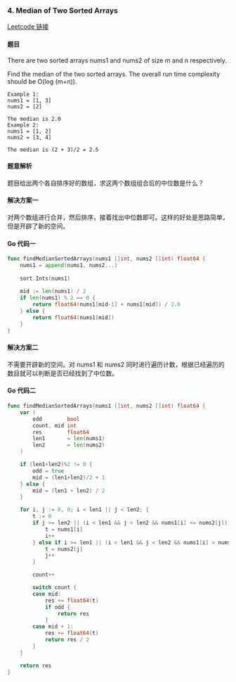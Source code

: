 ### 4. Median of Two Sorted Arrays

[Leetcode 链接](https://leetcode.com/problems/median-of-two-sorted-arrays/description/) 

#### 题目

There are two sorted arrays nums1 and nums2 of size m and n respectively.

Find the median of the two sorted arrays. The overall run time complexity should be O(log (m+n)).

``` 
Example 1:
nums1 = [1, 3]
nums2 = [2]

The median is 2.0
Example 2:
nums1 = [1, 2]
nums2 = [3, 4]

The median is (2 + 3)/2 = 2.5
```

#### 题意解析

题目给出两个各自排序好的数组，求这两个数组组合后的中位数是什么？

#### 解决方案一

对两个数组进行合并，然后排序，接着找出中位数即可。这样的好处是思路简单，但是开辟了新的空间。

#### Go 代码一
``` go
func findMedianSortedArrays(nums1 []int, nums2 []int) float64 {
    nums1 = append(nums1, nums2...)
    
    sort.Ints(nums1)
        
    mid := len(nums1) / 2
    if len(nums1) % 2 == 0 {
        return float64(nums1[mid-1] + nums1[mid]) / 2.0
    } else {
        return float64(nums1[mid])
    }
}
```

#### 解决方案二

不需要开辟新的空间。对 nums1 和 nums2 同时进行遍历计数，根据已经遍历的数目就可以判断是否已经找到了中位数。

#### Go 代码二
``` go
func findMedianSortedArrays(nums1 []int, nums2 []int) float64 {
	var (
		odd        bool
		count, mid int
		res        float64
		len1       = len(nums1)
		len2       = len(nums2)
	)

	if (len1+len2)%2 != 0 {
		odd = true
		mid = (len1+len2)/2 + 1
	} else {
		mid = (len1 + len2) / 2
	}

	for i, j := 0, 0; i < len1 || j < len2; {
		t := 0
		if j >= len2 || (i < len1 && j < len2 && nums1[i] <= nums2[j]) {
			t = nums1[i]
			i++
		} else if i >= len1 || (i < len1 && j < len2 && nums1[i] > nums2[j]) {
			t = nums2[j]
			j++
		}

		count++

		switch count {
		case mid:
			res += float64(t)
			if odd {
				return res
			}
		case mid + 1:
			res += float64(t)
			return res / 2
		}
	}

	return res
}
```